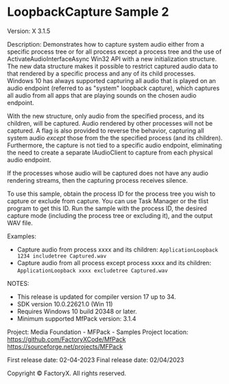 # LoopbackCapture Sample 2

Version: X 3.1.5

Description:
Demonstrates how to capture system audio either from a specific process tree or for all process except a process tree and
the use of ActivateAudioInterfaceAsync Win32 API with a new initialization structure. 
The new data structure makes it possible to restrict captured audio data to that rendered by a specific 
process and any of its child processes. Windows 10 has always supported capturing all audio that is played on 
an audio endpoint (referred to as "system" loopback capture), which captures all audio from all apps that 
are playing sounds on the chosen audio endpoint. 

With the new structure, only audio from the specified process, and its children, will be captured. Audio rendered by
other processes will not be captured. A flag is also provided to reverse the behavior, capturing all system
audio *except* those from the the specified process (and its children). Furthermore, the capture is not tied to a 
specific audio endpoint, eliminating the need to create a separate IAudioClient to capture from each physical 
audio endpoint. 

If the processes whose audio will be captured does not have any audio rendering streams, then the capturing 
process receives silence.

To use this sample, obtain the process ID for the process tree you wish to capture or exclude from capture.
You can use Task Manager or the tlist program to get this ID. Run the sample with the process ID, the
desired capture mode (including the process tree or excluding it), and the output WAV file.

Examples:

* Capture audio from process xxxx and its children: `ApplicationLoopback 1234 includetree Captured.wav`
* Capture audio from all process except process xxxx and its children: `ApplicationLoopback xxxx excludetree Captured.wav`



NOTES: 
 - This release is updated for compiler version 17 up to 34.
 - SDK version 10.0.22621.0 (Win 11)
 - Requires Windows 10 build 20348 or later.
 - Minimum supported MfPack version: 3.1.4

Project: Media Foundation - MFPack - Samples
Project location: https://github.com/FactoryXCode/MfPack
                  https://sourceforge.net/projects/MFPack

First release date: 02-04-2023
Final release date: 02/04/2023

Copyright © FactoryX. All rights reserved.